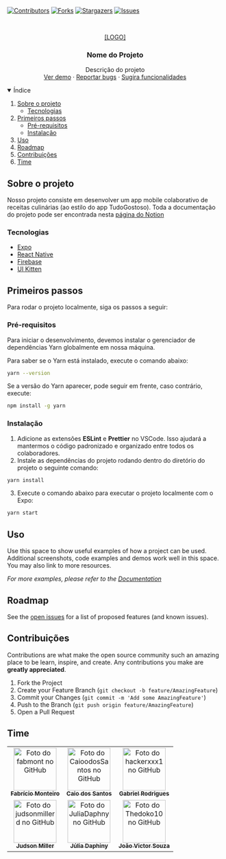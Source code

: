 [![Contributors][contributors-shield]][contributors-url]
[![Forks][forks-shield]][forks-url]
[![Stargazers][stars-shield]][stars-url]
[![Issues][issues-shield]][issues-url]

<br />
<p align="center">
  <a href="https://github.com/fabmont/pi-desenvolvimento-mobile-iesb">
    <!-- <img src="images/logo.png" alt="Logo" width="80" height="80"> -->
    [LOGO]
  </a>

  <h3 align="center">Nome do Projeto</h3>

  <p align="center">
    Descrição do projeto
    <br />
    <a href="https://link">Ver demo</a>
    ·
    <a href="https://github.com/fabmont/pi-desenvolvimento-mobile-iesb/issues">Reportar bugs</a>
    ·
    <a href="https://github.com/fabmont/pi-desenvolvimento-mobile-iesb/issues">Sugira funcionalidades</a>
  </p>
</p>

<details open="open">
  <summary>Índice</summary>
  <ol>
    <li>
      <a href="#sobre-o-projeto">Sobre o projeto</a>
      <ul>
        <li><a href="#tecnologias">Tecnologias</a></li>
      </ul>
    </li>
    <li>
      <a href="#primeiros-passos">Primeiros passos</a>
      <ul>
        <li><a href="#pré-requisitos">Pré-requisitos</a></li>
        <li><a href="#instalação">Instalação</a></li>
      </ul>
    </li>
    <li><a href="#uso">Uso</a></li>
    <li><a href="#roadmap">Roadmap</a></li>
    <li><a href="#contribuições">Contribuições</a></li>
    <li><a href="#time">Time</a></li>
  </ol>
</details>

## Sobre o projeto
Nosso projeto consiste em desenvolver um app mobile colaborativo de receitas culinárias (ao estilo do app TudoGostoso).
Toda a documentação do projeto pode ser encontrada nesta [página do Notion](https://fabmont.notion.site/Projeto-Integrado-Mobile-dca0d08bc2fe45288b4d0d52ecc6ff33)

### Tecnologias

- [Expo](https://expo.dev)
- [React Native](https://reactnative.dev)
- [Firebase](https://firebase.com)
- [UI Kitten](https://akveo.github.io/react-native-ui-kitten/)

## Primeiros passos

Para rodar o projeto localmente, siga os passos a seguir:

### Pré-requisitos

Para iniciar o desenvolvimento, devemos instalar o gerenciador de dependências Yarn globalmente em nossa máquina.

Para saber se o Yarn está instalado, execute o comando abaixo:

```sh
yarn --version
```

Se a versão do Yarn aparecer, pode seguir em frente, caso contrário, execute:

```sh
npm install -g yarn
```

### Instalação

1. Adicione as extensões **ESLint** e **Prettier** no VSCode. Isso ajudará a mantermos o código padronizado e organizado entre todos os colaboradores.
2. Instale as dependências do projeto rodando dentro do diretório do projeto o seguinte comando:

```sh
yarn install
```

3. Execute o comando abaixo para executar o projeto localmente com o Expo:

```sh
yarn start
```

## Uso

Use this space to show useful examples of how a project can be used. Additional screenshots, code examples and demos work well in this space. You may also link to more resources.

_For more examples, please refer to the [Documentation](https://example.com)_

## Roadmap

See the [open issues](https://github.com/fabmont/pi-desenvolvimento-mobile-iesb/issues) for a list of proposed features (and known issues).

## Contribuições

Contributions are what make the open source community such an amazing place to be learn, inspire, and create. Any contributions you make are **greatly appreciated**.

1. Fork the Project
2. Create your Feature Branch (`git checkout -b feature/AmazingFeature`)
3. Commit your Changes (`git commit -m 'Add some AmazingFeature'`)
4. Push to the Branch (`git push origin feature/AmazingFeature`)
5. Open a Pull Request

## Time

<table>
  <tr>
    <td align="center">
      <a href="https://github.com/fabmont">
        <img src="https://avatars.githubusercontent.com/u/43193827" width="100px;" alt="Foto do fabmont no GitHub"/><br>
        <sub>
          <b>Fabrício Monteiro</b>
        </sub>
      </a>
    </td>
    <td align="center">
      <a href="https://github.com/CaioodosSantos">
        <img src="https://avatars.githubusercontent.com/u/64568292" width="100px;" alt="Foto do CaioodosSantos no GitHub"/><br>
        <sub>
          <b>Caio dos Santos</b>
        </sub>
      </a>
    </td>
    <td align="center">
      <a href="https://github.com/hackerxxx1">
        <img src="https://avatars.githubusercontent.com/u/43994798" width="100px;" alt="Foto do hackerxxx1 no GitHub"/><br>
        <sub>
          <b>Gabriel Rodrigues</b>
        </sub>
      </a>
    </td>
  <tr>
    <td align="center">
      <a href="https://github.com/judsonmillerd">
        <img src="https://avatars.githubusercontent.com/u/83422031" width="100px;" alt="Foto do judsonmillerd no GitHub"/><br>
        <sub>
          <b>Judson Miller</b>
        </sub>
      </a>
    </td>
    <td align="center">
      <a href="https://github.com/JuliaDaphny">
        <img src="https://avatars.githubusercontent.com/u/61297824" width="100px;" alt="Foto do JuliaDaphny no GitHub"/><br>
        <sub>
          <b>Júlia Daphiny</b>
        </sub>
      </a>
    </td>
    <td align="center">
      <a href="https://github.com/Thedoko10">
        <img src="https://avatars.githubusercontent.com/u/61329787" width="100px;" alt="Foto do Thedoko10 no GitHub"/><br>
        <sub>
          <b>João Victor Souza</b>
        </sub>
      </a>
    </td>
  </tr>
</table>

<!-- MARKDOWN LINKS & IMAGES -->
<!-- https://www.markdownguide.org/basic-syntax/#reference-style-links -->

[contributors-shield]: https://img.shields.io/github/contributors/fabmont/pi-desenvolvimento-mobile-iesb.svg?style=for-the-badge
[contributors-url]: https://github.com/fabmont/pi-desenvolvimento-mobile-iesb/graphs/contributors
[forks-shield]: https://img.shields.io/github/forks/fabmont/pi-desenvolvimento-mobile-iesb.svg?style=for-the-badge
[forks-url]: https://github.com/fabmont/pi-desenvolvimento-mobile-iesb/network/members
[stars-shield]: https://img.shields.io/github/stars/fabmont/pi-desenvolvimento-mobile-iesb.svg?style=for-the-badge
[stars-url]: https://github.com/fabmont/pi-desenvolvimento-mobile-iesb/stargazers
[issues-shield]: https://img.shields.io/github/issues/fabmont/pi-desenvolvimento-mobile-iesb.svg?style=for-the-badge
[issues-url]: https://github.com/fabmont/pi-desenvolvimento-mobile-iesb/issues

<!-- [product-screenshot]: images/screenshot.png -->
